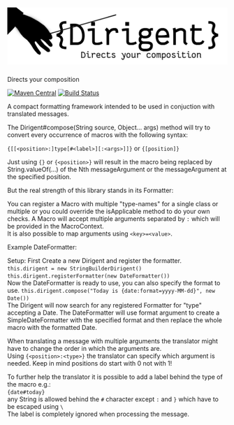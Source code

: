 ![Dirigent](https://github.com/CubeEngine/Dirigent/blob/master/Dirigent.png?raw=true)
=================

Directs your composition

[![Maven Central](https://maven-badges.herokuapp.com/maven-central/org.cubeengine/dirigent/badge.svg?style=flat)](https://maven-badges.herokuapp.com/maven-central/org.cubeengine/dirigent)
[![Build Status](https://travis-ci.org/CubeEngine/Dirigent.svg?branch=master)](https://travis-ci.org/CubeEngine/Dirigent)

A compact formatting framework intended to be used in conjuction with translated messages.

The Dirigent#compose(String source, Object... args) method will try to convert every occurrence of macros with the following syntax:

 ```{[[<position>:]type[#<label>][:<args>]]}``` or ```{[position]}```

Just using ```{}``` or ```{<position>}``` will result in the macro being replaced by String.valueOf(...) of the Nth messageArgument or the messageArgument at the specified position.

But the real strength of this library stands in its Formatter:

You can register a Macro with multiple "type-names" for a single class or multiple or you could override the isApplicable method to do your own checks.
A Macro will accept multiple arguments separated by `:` which will be provided in the MacroContext.  
It is also possible to map arguments using `<key>=<value>`.

Example DateFormatter:

Setup:
First Create a new Dirigent and register the formatter.  
```this.dirigent = new StringBuilderDirigent()```    
```this.dirigent.registerFormatter(new DateFormatter())```  
Now the DateFormatter is ready to use, you can also specify the format to use.
```this.dirigent.compose("Today is {date:format=yyyy-MM-dd}", new Date())```  
The Dirigent will now search for any registered Formatter for "type" accepting a Date.
The DateFormatter will use format argument to create a SimpleDateFormatter with the specified format and then replace the whole macro with the formatted Date.  
   
When translating a message with multiple arguments the translator might have to change the order in which the arguments are.  
Using ```{<position>:<type>}``` the translator can specify which argument is needed. Keep in mind positions do start with 0 not with 1!

To further help the translator it is possible to add a label behind the type of the macro e.g.:  
```{date#today}```   
any String is allowed behind the `#` character except `:` and `}` which have to be escaped using `\`  
The label is completely ignored when processing the message.
